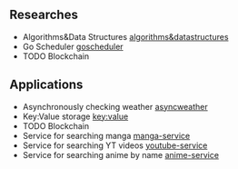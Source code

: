 ## Researches
* Algorithms&Data Structures [algorithms&datastructures](https://github.com/diyliv/Algorithms-DataStructures)
* Go Scheduler [goscheduler](https://github.com/diyliv/goscheduler/blob/main/%D0%9F%D0%BB%D0%B0%D0%BD%D0%B8%D1%80%D0%BE%D0%B2%D1%89%D0%B8%D0%BA%20Go.pdf)
* TODO Blockchain

## Applications
* Asynchronously checking weather [asyncweather](https://github.com/diyliv/asyncweather)
* Key:Value storage [key:value](https://github.com/diyliv/keyvaluestorage)
* TODO Blockchain
* Service for searching manga [manga-service](https://github.com/diyliv/manga-service)
* Service for searching YT videos [youtube-service](https://github.com/diyliv/youtubeservice)
* Service for searching anime by name [anime-service](https://github.com/diyliv/anime)